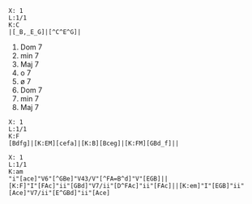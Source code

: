 ```music-abc
X: 1
L:1/1
K:C
|[_B,_E_G]|[^C^E^G]|
```
1. Dom 7
2. min 7
3. Maj 7
4. o 7
5. ø 7
6. Dom 7
7. min 7
8. Maj 7

```music-abc
X: 1
L:1/1
K:F
[Bdfg]|[K:EM][cefa]|[K:B][Bceg]|[K:FM][GBd_f]||
```


```music-abc
X: 1
L:1/1
K:am
"i"[ace]"V6"[^GBe]"V43/V"[^FA=B^d]"V"[EGB]||
[K:F]"I"[FAc]"ii"[GBd]"V7/ii"[D^FAc]"ii"[FAc]||[K:em]"I"[EGB]"ii"[Ace]"V7/ii"[E^GBd]"ii"[Ace]
```
